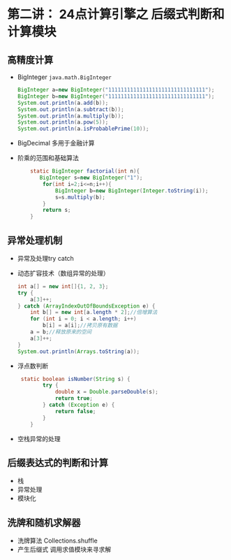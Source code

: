 # 第二讲： 24点计算引擎之 后缀式判断和计算模块
## 高精度计算
- BigInteger `java.math.BigInteger`

  ```java
  BigInteger a=new BigInteger("1111111111111111111111111111111");
  BigInteger b=new BigInteger("1111111111111111111111111111111");
  System.out.println(a.add(b));
  System.out.println(a.subtract(b));
  System.out.println(a.multiply(b));
  System.out.println(a.pow(5));
  System.out.println(a.isProbablePrime(10));
  ```

  

- BigDecimal 多用于金融计算

- 阶乘的范围和基础算法
  
  ```java
      static BigInteger factorial(int n){
         BigInteger s=new BigInteger("1");
          for(int i=2;i<=n;i++){
              BigInteger b=new BigInteger(Integer.toString(i));
              s=s.multiply(b);
          }
          return s;
      }
  ```
  
  
## 异常处理机制
- 异常及处理try catch

- 动态扩容技术（数组异常的处理）

  ```java
  int a[] = new int[]{1, 2, 3};
  try {
      a[3]++;
  } catch (ArrayIndexOutOfBoundsException e) {
      int b[] = new int[a.length * 2];//倍增算法
      for (int i = 0; i < a.length; i++)
          b[i] = a[i];//拷贝原有数据
      a = b;//释放原来的空间
      a[3]++;
  }
  System.out.println(Arrays.toString(a));
  ```

  

- 浮点数判断

  ```java
   static boolean isNumber(String s) {
          try {
              double x = Double.parseDouble(s);
              return true;
          } catch (Exception e) {
              return false;
          }
      }
  ```

  

- 空栈异常的处理

## 后缀表达式的判断和计算
- 栈
- 异常处理
- 模块化

## 洗牌和随机求解器
- 洗牌算法 Collections.shuffle
- 产生后缀式 调用求值模块来寻求解